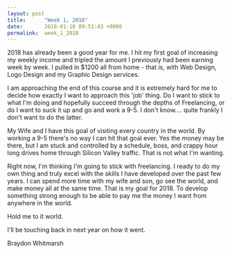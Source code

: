 ```yaml
---
layout: post
title:      "Week 1, 2018"
date:       2018-01-10 09:51:43 +0000
permalink:  week_1_2018
---
```



2018 has already been a good year for me. I hit my first goal of increasing my weekly income and tripled the amount I previously had been earning week by week. I pulled in $1200 all from home - that is, with Web Design, Logo Design and my Graphic Design services.

I am approaching the end of this course and it is extremely hard for me to decide how exactly I want to approach this 'job' thing. Do I want to stick to what I'm doing and hopefully succeed through the depths of Freelancing, or do I want to suck it up and go and work a 9-5. I don't know.... quite frankly I don't want to do the latter.

My Wife and I have this goal of visiting every country in the world. By working a 9-5 there's no way I can hit that goal ever. Yes the money may be there, but I am stuck and controlled by a schedule, boss, and crappy hour long drives home through Silicon Valley traffic. That is not what I'm wanting.

Right now, I'm thinking I'm going to stick with freelancing. I ready to do my own thing and truly excel with the skills I have developed over the past few years. I can spend more time with my wife and son, go see the world, and make money all at the same time. That is my goal for 2018. To develop something strong enough to be able to pay me the money I want from anywhere in the world.

Hold me to it world.

I'll be touching back in next year on how it went.

Braydon Whitmarsh
